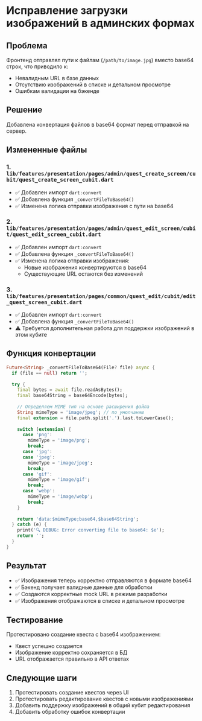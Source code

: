 # Исправление загрузки изображений в админских формах

## Проблема
Фронтенд отправлял пути к файлам (`/path/to/image.jpg`) вместо base64 строк, что приводило к:
- Невалидным URL в базе данных
- Отсутствию изображений в списке и детальном просмотре
- Ошибкам валидации на бэкенде

## Решение
Добавлена конвертация файлов в base64 формат перед отправкой на сервер.

## Измененные файлы

### 1. `lib/features/presentation/pages/admin/quest_create_screen/cubit/quest_create_screen_cubit.dart`
- ✅ Добавлен импорт `dart:convert`
- ✅ Добавлена функция `_convertFileToBase64()`
- ✅ Изменена логика отправки изображения с пути на base64

### 2. `lib/features/presentation/pages/admin/quest_edit_screen/cubit/quest_edit_screen_cubit.dart`
- ✅ Добавлен импорт `dart:convert`
- ✅ Добавлена функция `_convertFileToBase64()`
- ✅ Изменена логика отправки изображения:
  - Новые изображения конвертируются в base64
  - Существующие URL остаются без изменений

### 3. `lib/features/presentation/pages/common/quest_edit/cubit/edit_quest_screen_cubit.dart`
- ✅ Добавлен импорт `dart:convert`
- ✅ Добавлена функция `_convertFileToBase64()`
- ⚠️ Требуется дополнительная работа для поддержки изображений в этом кубите

## Функция конвертации
```dart
Future<String> _convertFileToBase64(File? file) async {
  if (file == null) return '';
  
  try {
    final bytes = await file.readAsBytes();
    final base64String = base64Encode(bytes);
    
    // Определяем MIME тип на основе расширения файла
    String mimeType = 'image/jpeg'; // по умолчанию
    final extension = file.path.split('.').last.toLowerCase();
    
    switch (extension) {
      case 'png':
        mimeType = 'image/png';
        break;
      case 'jpg':
      case 'jpeg':
        mimeType = 'image/jpeg';
        break;
      case 'gif':
        mimeType = 'image/gif';
        break;
      case 'webp':
        mimeType = 'image/webp';
        break;
    }
    
    return 'data:$mimeType;base64,$base64String';
  } catch (e) {
    print('🔍 DEBUG: Error converting file to base64: $e');
    return '';
  }
}
```

## Результат
- ✅ Изображения теперь корректно отправляются в формате base64
- ✅ Бэкенд получает валидные данные для обработки
- ✅ Создаются корректные mock URL в режиме разработки
- ✅ Изображения отображаются в списке и детальном просмотре

## Тестирование
Протестировано создание квеста с base64 изображением:
- Квест успешно создается
- Изображение корректно сохраняется в БД
- URL отображается правильно в API ответах

## Следующие шаги
1. Протестировать создание квестов через UI
2. Протестировать редактирование квестов с новыми изображениями
3. Добавить поддержку изображений в общий кубит редактирования
4. Добавить обработку ошибок конвертации










